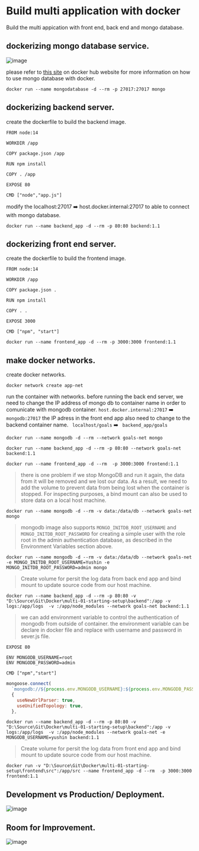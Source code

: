 # Build multi application with docker
Build the multi appication with front end, back end  and mongo database. 

## dockerizing mongo database service. <br>
![image](https://user-images.githubusercontent.com/34083808/184476501-a9d216dd-c713-4b5d-884e-6c75bfbf8858.png)

please refer to [this site](https://hub.docker.com/_/mongo) on docker hub website for more information on how to use mongo database with docker.

```
docker run --name mongodatabase -d --rm -p 27017:27017 mongo
```

## dockerizing backend server. <br>
create the dockerfile to build the backend image. 
```
FROM node:14

WORKDIR /app

COPY package.json /app

RUN npm install

COPY . /app

EXPOSE 80

CMD ["node","app.js"]

```
modify the localhost:27017 :arrow_right: host.docker.internal:27017 to able to connect with mongo database.
```
docker run --name backend_app -d --rm -p 80:80 backend:1.1
```

## dockerizing front end server. <br>

create the dockerfile to build the frontend image. 
```
FROM node:14

WORKDIR /app

COPY package.json .

RUN npm install

COPY . .

EXPOSE 3000

CMD ["npm", "start"]
```

```
docker run --name frontend_app -d --rm -p 3000:3000 frontend:1.1
```

## make docker networks.
create docker networks.
```
docker network create app-net
```
run the container with networks.
before running the back end server, we need to change the IP address of mongo db to container name in order to comunicate with mongodb container. 
```host.docker.internal:27017``` :arrow_right: ```mongodb:27017```
the IP adress in the front end app also need to change to the backend container name. 
``` localhost/goals``` :arrow_right: ``` backend_app/goals```
```
docker run --name mongodb -d --rm --network goals-net mongo

docker run --name backend_app -d --rm -p 80:80 --network goals-net backend:1.1

docker run --name frontend_app -d --rm  -p 3000:3000 frontend:1.1
```

> there is one problem if we stop MongoDB and run it again, the data from it will be removed and we lost our data. As a result, we need to add the volume to prevent data from being lost when the container is stopped. For inspecting purposes, a bind mount can also be used to store data on a local host machine. <br>  
```
docker run --name mongodb -d --rm -v data:/data/db --network goals-net mongo
```
> mongodb image also supports ```MONGO_INITDB_ROOT_USERNAME``` and ```MONGO_INITDB_ROOT_PASSWORD``` for creating a simple user with the role root in the admin authentication database, as described in the Environment Variables section above.<br>

```
docker run --name mongodb -d --rm -v data:/data/db --network goals-net -e MONGO_INITDB_ROOT_USERNAME=Yushin -e  MONGO_INITDB_ROOT_PASSWORD=admin mongo
```
> Create volume for persit the log data from back end app and bind mount to update source code from our host machine. 
```
docker run --name backend_app -d --rm -p 80:80 -v "D:\Source\Git\Docker\multi-01-starting-setup\backend":/app -v logs:/app/logs  -v :/app/node_modules --network goals-net backend:1.1
```

> we can add environment variable to control the authentication of mongodb from outside of container. the environment variable can be declare in docker file and replace with username and password in sever.js file. <br>
```
EXPOSE 80

ENV MONGODB_USERNAME=root
ENV MONGODB_PASSWORD=admin

CMD ["npm","start"]
```

``` javascript
mongoose.connect(
  `mongodb://${process.env.MONGODB_USERNAME}:${process.env.MONGODB_PASSWORD}@mongodb:27017/course-goals?authSource=admin`,
  {
    useNewUrlParser: true,
    useUnifiedTopology: true,
  },
```
```
docker run --name backend_app -d --rm -p 80:80 -v "D:\Source\Git\Docker\multi-01-starting-setup\backend":/app -v logs:/app/logs  -v :/app/node_modules --network goals-net -e MONGODB_USERNAME=yushin backend:1.1
```
> Create volume for persit the log data from front end app and bind mount to update source code from our host machine. 
```
docker run -v "D:\Source\Git\Docker\multi-01-starting-setup\frontend\src":/app/src --name frontend_app -d --rm  -p 3000:3000 frontend:1.1
```

## Development vs Production/ Deployment.<br>
![image](https://user-images.githubusercontent.com/34083808/184497138-1828ce18-071d-4d46-9ea3-caa2c7811dba.png)

## Room for Improvement.<br>
![image](https://user-images.githubusercontent.com/34083808/184497160-92b34fab-34ae-43f1-b636-651898714022.png)
